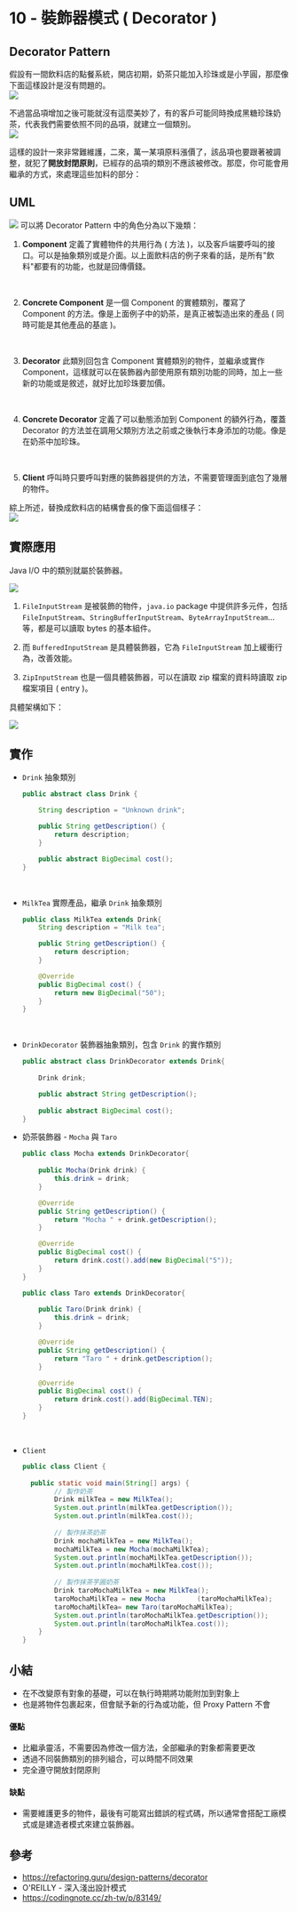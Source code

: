 # 10 - 裝飾器模式 ( Decorator )

## Decorator Pattern 
假設有一間飲料店的點餐系統，開店初期，奶茶只能加入珍珠或是小芋圓，那麼像下面這樣設計是沒有問題的。  
![](/images/decorator-1.png)
<br/>

不過當品項增加之後可能就沒有這麼美妙了，有的客戶可能同時換成黑糖珍珠奶茶，代表我們需要依照不同的品項，就建立一個類別。  
![](/images/decorator-2.png)
<br/>

這樣的設計一來非常難維護，二來，萬一某項原料漲價了，該品項也要跟著被調整，就犯了**開放封閉原則**，已經存的品項的類別不應該被修改。那麼，你可能會用繼承的方式，來處理這些加料的部分：

## UML
![](/images/decorator-3.png)
可以將 Decorator Pattern 中的角色分為以下幾類：
1. **Component**
定義了實體物件的共用行為 ( 方法 )，以及客戶端要呼叫的接口。可以是抽象類別或是介面。以上面飲料店的例子來看的話，是所有"飲料"都要有的功能，也就是回傳價錢。
<br/>

2. **Concrete Component**
是一個 Component 的實體類別，覆寫了 Component 的方法。像是上面例子中的奶茶，是真正被製造出來的產品 ( 同時可能是其他產品的基底 )。
<br/>

3. **Decorator**
此類別回包含 Component 實體類別的物件，並繼承或實作 Component，這樣就可以在裝飾器內部使用原有類別功能的同時，加上一些新的功能或是敘述，就好比加珍珠要加價。
<br/>

4. **Concrete Decorator**
定義了可以動態添加到 Component 的額外行為，覆蓋 Decorator 的方法並在調用父類別方法之前或之後執行本身添加的功能。像是在奶茶中加珍珠。
<br/>

5. **Client**
呼叫時只要呼叫對應的裝飾器提供的方法，不需要管理面到底包了幾層的物件。

綜上所述，替換成飲料店的結構會長的像下面這個樣子：  
![](/images/decorator-4.png)

## 實際應用
Java I/O 中的類別就屬於裝飾器。

![](/images/decorator-5.png)

1. `FileInputStream` 是被裝飾的物件，`java.io` package 中提供許多元件，包括 `FileInputStream`、`StringBufferInputStream`、`ByteArrayInputStream`...等，都是可以讀取 bytes 的基本組件。

2. 而 `BufferedInputStream` 是具體裝飾器，它為 `FileInputStream` 加上緩衝行為，改善效能。
3. `ZipInputStream` 也是一個具體裝飾器，可以在讀取 zip 檔案的資料時讀取 zip 檔案項目 ( entry )。

具體架構如下：  

![](/images/decorator-6.png)

## 實作
* `Drink` 抽象類別
  ```java
  public abstract class Drink {

      String description = "Unknown drink";

      public String getDescription() {
          return description;
      }

      public abstract BigDecimal cost();
  }
  ```
<br/>

* `MilkTea` 
實際產品，繼承 `Drink` 抽象類別
  ```java
  public class MilkTea extends Drink{
      String description = "Milk tea";

      public String getDescription() {
          return description;
      }

      @Override
      public BigDecimal cost() {
          return new BigDecimal("50");
      }
  }
  ```
<br/>

* `DrinkDecorator` 
裝飾器抽象類別，包含 `Drink` 的實作類別
  ```java
  public abstract class DrinkDecorator extends Drink{
	
      Drink drink;

      public abstract String getDescription();
	
      public abstract BigDecimal cost();
  }
  ```

* 奶茶裝飾器 - `Mocha` 與 `Taro`
  ```java
  public class Mocha extends DrinkDecorator{
	
      public Mocha(Drink drink) {
          this.drink = drink;
      }

      @Override
      public String getDescription() {
          return "Mocha " + drink.getDescription();
      }

      @Override
      public BigDecimal cost() {
          return drink.cost().add(new BigDecimal("5"));
      }
  }
  ```

  ```java
  public class Taro extends DrinkDecorator{
	
      public Taro(Drink drink) {
          this.drink = drink;
      }

      @Override
      public String getDescription() {
          return "Taro " + drink.getDescription();
      }

      @Override
      public BigDecimal cost() {
          return drink.cost().add(BigDecimal.TEN);
      }
  }
  ```
<br/>

* `Client`
  ```java
  public class Client {
	
    public static void main(String[] args) {
          // 製作奶茶
          Drink milkTea = new MilkTea();
          System.out.println(milkTea.getDescription());
          System.out.println(milkTea.cost());
		
          // 製作抹茶奶茶
          Drink mochaMilkTea = new MilkTea();
          mochaMilkTea = new Mocha(mochaMilkTea);
          System.out.println(mochaMilkTea.getDescription());
          System.out.println(mochaMilkTea.cost());
		
          // 製作抹茶芋圓奶茶
          Drink taroMochaMilkTea = new MilkTea();
          taroMochaMilkTea = new Mocha        (taroMochaMilkTea);
          taroMochaMilkTea= new Taro(taroMochaMilkTea);
          System.out.println(taroMochaMilkTea.getDescription());
          System.out.println(taroMochaMilkTea.cost());
      }
  }
  ```

## 小結
* 在不改變原有對象的基礎，可以在執行時期將功能附加到對象上
* 也是將物件包裹起來，但會賦予新的行為或功能，但 Proxy Pattern 不會

#### 優點
* 比繼承靈活，不需要因為修改一個方法，全部繼承的對象都需要更改
* 透過不同裝飾類別的排列組合，可以時間不同效果
* 完全遵守開放封閉原則

#### 缺點
* 需要維護更多的物件，最後有可能寫出錯誤的程式碼，所以通常會搭配工廠模式或是建造者模式來建立裝飾器。


## 參考
* https://refactoring.guru/design-patterns/decorator
* O'REILLY - 深入淺出設計模式
* https://codingnote.cc/zh-tw/p/83149/